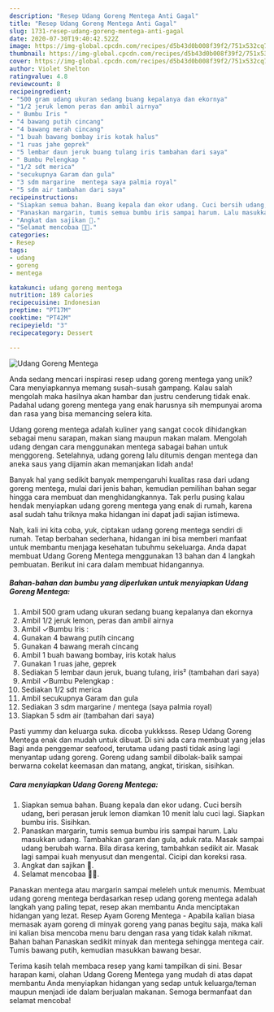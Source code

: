```yaml
---
description: "Resep Udang Goreng Mentega Anti Gagal"
title: "Resep Udang Goreng Mentega Anti Gagal"
slug: 1731-resep-udang-goreng-mentega-anti-gagal
date: 2020-07-30T19:40:42.522Z
image: https://img-global.cpcdn.com/recipes/d5b43d0b008f39f2/751x532cq70/udang-goreng-mentega-foto-resep-utama.jpg
thumbnail: https://img-global.cpcdn.com/recipes/d5b43d0b008f39f2/751x532cq70/udang-goreng-mentega-foto-resep-utama.jpg
cover: https://img-global.cpcdn.com/recipes/d5b43d0b008f39f2/751x532cq70/udang-goreng-mentega-foto-resep-utama.jpg
author: Violet Shelton
ratingvalue: 4.8
reviewcount: 8
recipeingredient:
- "500 gram udang ukuran sedang buang kepalanya dan ekornya"
- "1/2 jeruk lemon peras dan ambil airnya"
- " Bumbu Iris "
- "4 bawang putih cincang"
- "4 bawang merah cincang"
- "1 buah bawang bombay iris kotak halus"
- "1 ruas jahe geprek"
- "5 lembar daun jeruk buang tulang iris tambahan dari saya"
- " Bumbu Pelengkap "
- "1/2 sdt merica"
- "secukupnya Garam dan gula"
- "3 sdm margarine  mentega saya palmia royal"
- "5 sdm air tambahan dari saya"
recipeinstructions:
- "Siapkan semua bahan. Buang kepala dan ekor udang. Cuci bersih udang, beri perasan jeruk lemon diamkan 10 menit lalu cuci lagi. Siapkan bumbu iris. Sisihkan."
- "Panaskan margarin, tumis semua bumbu iris sampai harum. Lalu masukkan udang. Tambahkan garam dan gula, aduk rata. Masak sampai udang berubah warna. Bila dirasa kering, tambahkan sedikit air. Masak lagi sampai kuah menyusut dan mengental. Cicipi dan koreksi rasa."
- "Angkat dan sajikan 🤩."
- "Selamat mencobaa 🤗🥰."
categories:
- Resep
tags:
- udang
- goreng
- mentega

katakunci: udang goreng mentega 
nutrition: 189 calories
recipecuisine: Indonesian
preptime: "PT17M"
cooktime: "PT42M"
recipeyield: "3"
recipecategory: Dessert

---
```



![Udang Goreng Mentega](https://img-global.cpcdn.com/recipes/d5b43d0b008f39f2/751x532cq70/udang-goreng-mentega-foto-resep-utama.jpg)

Anda sedang mencari inspirasi resep udang goreng mentega yang unik? Cara menyiapkannya memang susah-susah gampang. Kalau salah mengolah maka hasilnya akan hambar dan justru cenderung tidak enak. Padahal udang goreng mentega yang enak harusnya sih mempunyai aroma dan rasa yang bisa memancing selera kita.

Udang goreng mentega adalah kuliner yang sangat cocok dihidangkan sebagai menu sarapan, makan siang maupun makan malam. Mengolah udang dengan cara menggunakan mentega sabagai bahan untuk menggoreng. Setelahnya, udang goreng lalu ditumis dengan mentega dan aneka saus yang dijamin akan memanjakan lidah anda!

Banyak hal yang sedikit banyak mempengaruhi kualitas rasa dari udang goreng mentega, mulai dari jenis bahan, kemudian pemilihan bahan segar hingga cara membuat dan menghidangkannya. Tak perlu pusing kalau hendak menyiapkan udang goreng mentega yang enak di rumah, karena asal sudah tahu triknya maka hidangan ini dapat jadi sajian istimewa.


Nah, kali ini kita coba, yuk, ciptakan udang goreng mentega sendiri di rumah. Tetap berbahan sederhana, hidangan ini bisa memberi manfaat untuk membantu menjaga kesehatan tubuhmu sekeluarga. Anda dapat membuat Udang Goreng Mentega menggunakan 13 bahan dan 4 langkah pembuatan. Berikut ini cara dalam membuat hidangannya.

<!--inarticleads1-->

##### Bahan-bahan dan bumbu yang diperlukan untuk menyiapkan Udang Goreng Mentega:

1. Ambil 500 gram udang ukuran sedang buang kepalanya dan ekornya
1. Ambil 1/2 jeruk lemon, peras dan ambil airnya
1. Ambil  ✓Bumbu Iris :
1. Gunakan 4 bawang putih cincang
1. Gunakan 4 bawang merah cincang
1. Ambil 1 buah bawang bombay, iris kotak halus
1. Gunakan 1 ruas jahe, geprek
1. Sediakan 5 lembar daun jeruk, buang tulang, iris² (tambahan dari saya)
1. Ambil  ✓Bumbu Pelengkap :
1. Sediakan 1/2 sdt merica
1. Ambil secukupnya Garam dan gula
1. Sediakan 3 sdm margarine / mentega (saya palmia royal)
1. Siapkan 5 sdm air (tambahan dari saya)


Pasti yummy dan keluarga suka. dicoba yukkksss. Resep Udang Goreng Mentega enak dan mudah untuk dibuat. Di sini ada cara membuat yang jelas Bagi anda penggemar seafood, terutama udang pasti tidak asing lagi menyantap udang goreng. Goreng udang sambil dibolak-balik sampai berwarna cokelat keemasan dan matang, angkat, tiriskan, sisihkan. 

<!--inarticleads2-->

##### Cara menyiapkan Udang Goreng Mentega:

1. Siapkan semua bahan. Buang kepala dan ekor udang. Cuci bersih udang, beri perasan jeruk lemon diamkan 10 menit lalu cuci lagi. Siapkan bumbu iris. Sisihkan.
1. Panaskan margarin, tumis semua bumbu iris sampai harum. Lalu masukkan udang. Tambahkan garam dan gula, aduk rata. Masak sampai udang berubah warna. Bila dirasa kering, tambahkan sedikit air. Masak lagi sampai kuah menyusut dan mengental. Cicipi dan koreksi rasa.
1. Angkat dan sajikan 🤩.
1. Selamat mencobaa 🤗🥰.


Panaskan mentega atau margarin sampai meleleh untuk menumis. Membuat udang goreng mentega berdasarkan resep udang goreng mentega adalah langkah yang paling tepat, resep akan membantu Anda menciptakan hidangan yang lezat. Resep Ayam Goreng Mentega - Apabila kalian biasa memasak ayam goreng di minyak goreng yang panas begitu saja, maka kali ini kalian bisa mencoba menu baru dengan rasa yang tidak kalah nikmat. Bahan bahan Panaskan sedikit minyak dan mentega sehingga mentega cair. Tumis bawang putih, kemudian masukkan bawang besar. 

Terima kasih telah membaca resep yang kami tampilkan di sini. Besar harapan kami, olahan Udang Goreng Mentega yang mudah di atas dapat membantu Anda menyiapkan hidangan yang sedap untuk keluarga/teman maupun menjadi ide dalam berjualan makanan. Semoga bermanfaat dan selamat mencoba!
